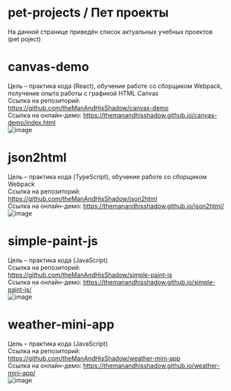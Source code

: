 # pet-projects / Пет проекты
На данной странице приведён список актуальных учебных проектов (pet poject)

# canvas-demo
Цель – практика кода (React), обучение работе со сборщиком Webpack, получение опыта работы с графикой HTML Canvas <br>
Ссылка на репозиторий: https://github.com/theManAndHisShadow/canvas-demo  <br>
Ссылка на онлайн-демо: https://themanandhisshadow.github.io/canvas-demo/index.html  <br> 
![image](https://github.com/user-attachments/assets/e30b1bcf-3286-4905-b0de-e30db7250bbe)


# json2html  
Цель – практика кода (TypeScript), обучение работе со сборщиком Webpack <br>
Ссылка на репозиторий: https://github.com/theManAndHisShadow/json2html  <br>
Ссылка на онлайн-демо: https://themanandhisshadow.github.io/json2html/
![image](https://github.com/user-attachments/assets/d518d388-50d4-432f-9ad1-ce8aa30ccb31)

# simple-paint-js
Цель – практика кода (JavaScript) <br>
Ссылка на репозиторий: https://github.com/theManAndHisShadow/simple-paint-js  <br>
Ссылка на онлайн-демо: https://themanandhisshadow.github.io/simple-paint-js/  <br>
![image](https://github.com/user-attachments/assets/41e3bfbf-4610-4c00-8893-a6a0bd243e88)

# weather-mini-app  
Цель – практика кода (JavaScript) <br>
Ссылка на репозиторий: https://github.com/theManAndHisShadow/weather-mini-app  <br>
Ссылка на онлайн-демо: https://themanandhisshadow.github.io/weather-mini-app/  <br> 
![image](https://github.com/user-attachments/assets/1d9bd118-aa90-48b8-b5c0-45a5336c9b66)
